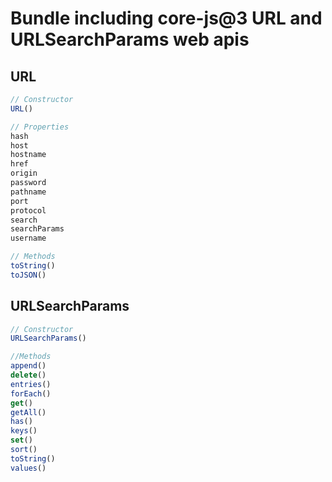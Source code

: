 # Bundle including core-js@3 URL and URLSearchParams web apis


## URL
```js
// Constructor
URL()

// Properties
hash
host
hostname
href
origin
password
pathname
port
protocol
search
searchParams
username

// Methods
toString()
toJSON()
```

## URLSearchParams
```js
// Constructor
URLSearchParams()

//Methods
append()
delete()
entries()
forEach()
get()
getAll()
has()
keys()
set()
sort()
toString()
values()
```
